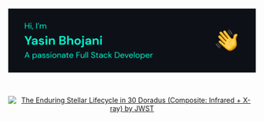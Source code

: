 ![banner](./banner.png)

<br/>

<p align="center">
  <a data-flickr-embed="true" href="https://www.flickr.com/photos/nasawebbtelescope/52633392046/in/album-72177720305127361/" title="The Enduring Stellar Lifecycle in 30 Doradus (Composite: Infrared + X-ray) by JWST" target="_blank">
    <img src="https://live.staticflickr.com/65535/52633392046_1d47038b10_3k.jpg"  alt="The Enduring Stellar Lifecycle in 30 Doradus (Composite: Infrared + X-ray) by JWST" style="width: 75%" target="_blank" />
  </a>
</p>
